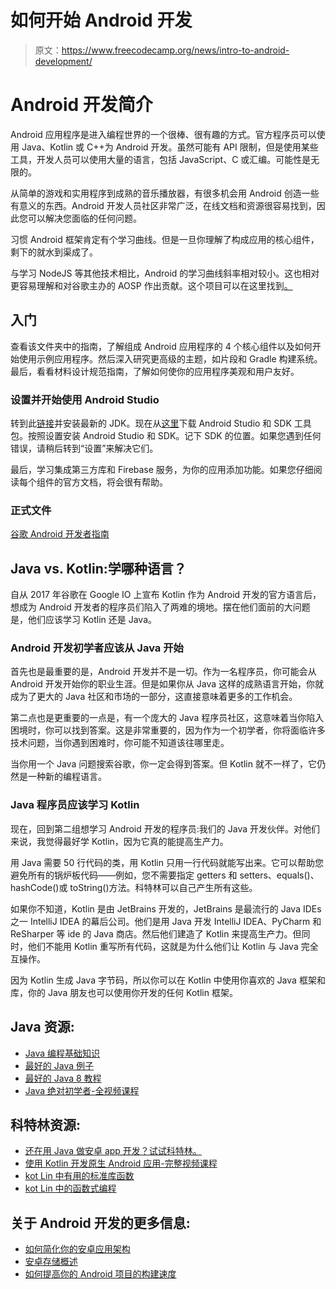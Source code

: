 # 如何开始 Android 开发

> 原文：<https://www.freecodecamp.org/news/intro-to-android-development/>

# **Android 开发简介**

Android 应用程序是进入编程世界的一个很棒、很有趣的方式。官方程序员可以使用 Java、Kotlin 或 C++为 Android 开发。虽然可能有 API 限制，但是使用某些工具，开发人员可以使用大量的语言，包括 JavaScript、C 或汇编。可能性是无限的。

从简单的游戏和实用程序到成熟的音乐播放器，有很多机会用 Android 创造一些有意义的东西。Android 开发人员社区非常广泛，在线文档和资源很容易找到，因此您可以解决您面临的任何问题。

习惯 Android 框架肯定有个学习曲线。但是一旦你理解了构成应用的核心组件，剩下的就水到渠成了。

与学习 NodeJS 等其他技术相比，Android 的学习曲线斜率相对较小。这也相对更容易理解和对谷歌主办的 AOSP 作出贡献。这个项目可以在这里找到[。](https://source.android.com/)

## **入门**

查看该文件夹中的指南，了解组成 Android 应用程序的 4 个核心组件以及如何开始使用示例应用程序。然后深入研究更高级的主题，如片段和 Gradle 构建系统。最后，看看材料设计规范指南，了解如何使你的应用程序美观和用户友好。

### **设置并开始使用 Android Studio**

转到此[链接](https://www.oracle.com/technetwork/java/javase/downloads/index.html)并安装最新的 JDK。现在从[这里](https://developer.android.com/studio/)下载 Android Studio 和 SDK 工具包。按照设置安装 Android Studio 和 SDK。记下 SDK 的位置。如果您遇到任何错误，请稍后转到“设置”来解决它们。

最后，学习集成第三方库和 Firebase 服务，为你的应用添加功能。如果您仔细阅读每个组件的官方文档，将会很有帮助。

### **正式文件**

[谷歌 Android 开发者指南](https://developer.android.com/training/index.html)

## Java vs. Kotlin:学哪种语言？

自从 2017 年谷歌在 Google IO 上宣布 Kotlin 作为 Android 开发的官方语言后，想成为 Android 开发者的程序员们陷入了两难的境地。摆在他们面前的大问题是，他们应该学习 Kotlin 还是 Java。

### Android 开发初学者应该从 Java 开始

首先也是最重要的是，Android 开发并不是一切。作为一名程序员，你可能会从 Android 开发开始你的职业生涯。但是如果你从 Java 这样的成熟语言开始，你就成为了更大的 Java 社区和市场的一部分，这直接意味着更多的工作机会。

第二点也是更重要的一点是，有一个庞大的 Java 程序员社区，这意味着当你陷入困境时，你可以找到答案。这是非常重要的，因为作为一个初学者，你将面临许多技术问题，当你遇到困难时，你可能不知道该往哪里走。

当你用一个 Java 问题搜索谷歌，你一定会得到答案。但 Kotlin 就不一样了，它仍然是一种新的编程语言。

### Java 程序员应该学习 Kotlin

现在，回到第二组想学习 Android 开发的程序员:我们的 Java 开发伙伴。对他们来说，我觉得最好学 Kotlin，因为它真的能提高生产力。

用 Java 需要 50 行代码的类，用 Kotlin 只用一行代码就能写出来。它可以帮助您避免所有的锅炉板代码——例如，您不需要指定 getters 和 setters、equals()、hashCode()或 toString()方法。科特林可以自己产生所有这些。

如果你不知道，Kotlin 是由 JetBrains 开发的，JetBrains 是最流行的 Java IDEs 之一 IntelliJ IDEA 的幕后公司。他们是用 Java 开发 IntelliJ IDEA、PyCharm 和 ReSharper 等 ide 的 Java 商店。然后他们建造了 Kotlin 来提高生产力。但同时，他们不能用 Kotlin 重写所有代码，这就是为什么他们让 Kotlin 与 Java 完全互操作。

因为 Kotlin 生成 Java 字节码，所以你可以在 Kotlin 中使用你喜欢的 Java 框架和库，你的 Java 朋友也可以使用你开发的任何 Kotlin 框架。

## Java 资源:

*   [Java 编程基础知识](https://www.freecodecamp.org/news/java-programming-language-basics/)
*   [最好的 Java 例子](https://www.freecodecamp.org/news/java-example/)
*   [最好的 Java 8 教程](https://www.freecodecamp.org/news/best-java-8-tutorial/)
*   [Java 绝对初学者-全视频课程](https://www.freecodecamp.org/news/java-for-absolute-beginners-full-course/)

## 科特林资源:

*   [还在用 Java 做安卓 app 开发？试试科特林。](https://www.freecodecamp.org/news/still-using-java-for-android-development-you-should/)
*   [使用 Kotlin 开发原生 Android 应用-完整视频课程](https://www.freecodecamp.org/news/learn-how-to-develop-native-android-apps-with-kotlin-full-tutorial/)
*   [kot Lin 中有用的标准库函数](https://www.freecodecamp.org/news/exploring-kotlin-useful-standard-library-functions-6de19342f35a/)
*   [kot Lin 中的函数式编程](https://www.freecodecamp.org/news/my-favorite-examples-of-functional-programming-in-kotlin-e69217b39112/)

## 关于 Android 开发的更多信息:

*   [如何简化你的安卓应用架构](https://www.freecodecamp.org/news/how-to-simplify-android-app-architecture/)
*   [安卓存储概述](https://www.freecodecamp.org/news/an-overview-of-android-storage/)
*   [如何提高你的 Android 项目的构建速度](https://www.freecodecamp.org/news/how-to-improve-the-build-speed-of-your-android-projects-bd49029d8602/)